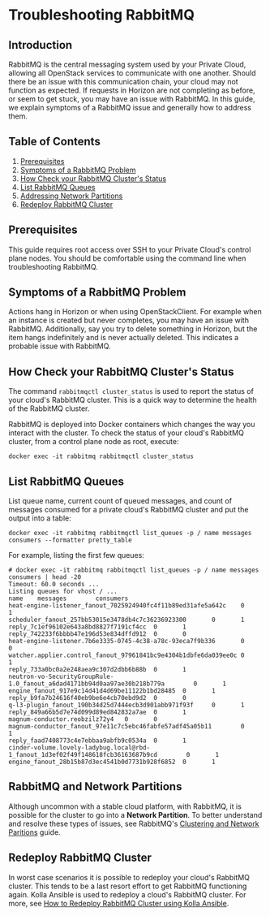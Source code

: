 # Troubleshooting RabbitMQ

## Introduction

RabbitMQ is the central messaging system used by your Private Cloud,
allowing all OpenStack services to communicate with one another. Should
there be an issue with this communication chain, your cloud may not
function as expected. If requests in Horizon are not completing as
before, or seem to get stuck, you may have an issue with RabbitMQ. In
this guide, we explain symptoms of a RabbitMQ issue and generally how to
address them.

## Table of Contents

1.  [Prerequisites](operators_manual/day-4/troubleshooting/rabbitmq.md#prerequisites)
2.  [Symptoms of a RabbitMQ
    Problem](operators_manual/day-4/troubleshooting/rabbitmq.md#symptoms-of-a-rabbitmq-problem)
3.  [How Check your RabbitMQ Cluster's
    Status](operators_manual/day-4/troubleshooting/rabbitmq.md#how-check-your-rabbitmq-cluster-s-status)
4.  [List RabbitMQ
    Queues](operators_manual/day-4/troubleshooting/rabbitmq.md#list-rabbitmq-queues)
5.  [Addressing Network
    Partitions](operators_manual/day-4/troubleshooting/rabbitmq.md#addressing-network-partitions)
6.  [Redeploy RabbitMQ
    Cluster](operators_manual/day-4/kolla-ansible/redeploy-rabbitmq.md#redeploy-rabbitmq-cluster)

## Prerequisites

This guide requires root access over SSH to your Private Cloud's control
plane nodes. You should be comfortable using the command line when
troubleshooting RabbitMQ.

## Symptoms of a RabbitMQ Problem

Actions hang in Horizon or when using OpenStackClient. For example when
an instance is created but never completes, you may have an issue with
RabbitMQ. Additionally, say you try to delete something in Horizon, but
the item hangs indefinitely and is never actually deleted. This
indicates a probable issue with RabbitMQ.

## How Check your RabbitMQ Cluster's Status

The command `rabbitmqctl cluster_status` is used to report the status of
your cloud's RabbitMQ cluster. This is a quick way to determine the
health of the RabbitMQ cluster.

RabbitMQ is deployed into Docker containers which changes the way you
interact with the cluster. To check the status of your cloud's RabbitMQ
cluster, from a control plane node as root, execute:

    docker exec -it rabbitmq rabbitmqctl cluster_status

## List RabbitMQ Queues

List queue name, current count of queued messages, and count of messages
consumed for a private cloud's RabbitMQ cluster and put the output into
a table:

    docker exec -it rabbitmq rabbitmqctl list_queues -p / name messages consumers --formatter pretty_table

For example, listing the first few queues:

    # docker exec -it rabbitmq rabbitmqctl list_queues -p / name messages consumers | head -20
    Timeout: 60.0 seconds ...
    Listing queues for vhost / ...
    name    messages        consumers
    heat-engine-listener_fanout_7025924940fc4f11b89ed31afe5a642c    0       1
    scheduler_fanout_257bb53015e3478db4c7c36236923300       0       1
    reply_7c1ef96102e643a8bd8827f7191cf4cc  0       1
    reply_742233f6bbbb47e196d53e834dffd912  0       0
    heat-engine-listener.7b6e3335-0745-4c38-a78c-93eca7f9b336       0       0
    watcher.applier.control_fanout_97961841bc9e4304b1dbfe6da039ee0c 0       1
    reply_733a0bc0a2e248aea9c307d2dbb6b88b  0       1
    neutron-vo-SecurityGroupRule-1.0_fanout_a6dad4171bb94d0aa97ae30b218b779a        0       1
    engine_fanout_917e9c14d41d4d69be11122b1bd28485  0       1
    reply_b9fa7b24616f40eb9be6e4cb70ebd9d2  0       0
    q-l3-plugin_fanout_190b34d25d7444ecb3d901abb971f93f     0       1
    reply_849a66b5d7e74d099d89ed842832a7ae  0       1
    magnum-conductor.reobzilz72y4   0       0
    magnum-conductor_fanout_97e11c7c5ebc46fabfe57adf45a05b11        0       1
    reply_faad7408773c4e7ebbaa9abfb9c0534a  0       1
    cinder-volume.lovely-ladybug.local@rbd-1_fanout_1d3ef02f49f148618fcb36163687b9cd        0       1
    engine_fanout_28b15b87d3ec4541b0d7731b928f6852  0       1

## RabbitMQ and Network Partitions

Although uncommon with a stable cloud platform, with RabbitMQ, it is
possible for the cluster to go into a **Network Partition**. To better
understand and resolve these types of issues, see RabbitMQ's [Clustering
and Network Paritions](https://www.rabbitmq.com/partitions.html) guide.

## Redeploy RabbitMQ Cluster

In worst case scenarios it is possible to redeploy your cloud's RabbitMQ
cluster. This tends to be a last resort effort to get RabbitMQ
functioning again. Kolla Ansible is used to redeploy a cloud's RabbitMQ
cluster. For more, see [How to Redeploy RabbitMQ Cluster using Kolla
Ansible](operators_manual/day-4/kolla-ansible/redeploy-rabbitmq.md).
